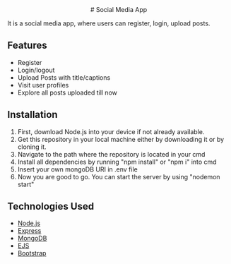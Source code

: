 <div align="center">
  # Social Media App
</div>
  
It is a social media app, where users can register, login, upload posts.

## Features

- Register
- Login/logout
- Upload Posts with title/captions
- Visit user profiles
- Explore all posts uploaded till now

## Installation

1. First, download Node.js into your device if not already available.
2. Get this repository in your local machine either by downloading it or by cloning it.
3. Navigate to the path where the repository is located in your cmd
4. Install all dependencies by running "npm install" or "npm i" into cmd
5. Insert your own mongoDB URI in .env file
6. Now you are good to go. You can start the server by using "nodemon start"

## Technologies Used

- [Node.js](https://nodejs.org/en/)
- [Express](https://expressjs.com/)
- [MongoDB](https://www.mongodb.com/)
- [EJS](https://ejs.co/)
- [Bootstrap](https://getbootstrap.com/)
